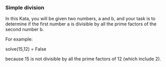 ### Simple division

In this Kata, you will be given two numbers, a and b, and your task is to determine if the first number a is divisible by all the prime factors of the second number b. 

For example: 

solve(15,12) = False 

because 15 is not divisible by all the prime factors of 12 (which include 2).
